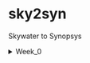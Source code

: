 # sky2syn
Skywater to Synopsys
  <details>
<summary>Week_0</summary>
    
## Document
We are going to understand the given below process 

soft copy of the Hardware using RTL
          
          ---> 1.Processor
               ---> 1.Gate Level Netlist
          
          ---> 2.Peripherals/IPs
               ---> 1.Macros
               ---> 2.Analog IPs 


USing the small part(blue block) which has basic gates, transistors, IPs etc. This create GDSII sent to factory which is Tape-in we get the chips out which is called Tape-out by this we are going to get the chip for that we are going to provide the peripherals for the chip which is taped-out once we get the chip we can interface with different equipments which can work under 100Mhz to 130Mhz like Arduino boards, TV pannels, AC applications etc..

## Yosys

$ git clone https://github.com/YosysHQ/yosys.git \
$ cd yosys \
$ sudo apt install make (If make is not installed please install it) \
$ sudo apt-get install build-essential clang bison flex \ 
    libreadline-dev gawk tcl-dev libffi-dev git \ 
    graphviz xdot pkg-config python3 libboost-system-dev \ 
    libboost-python-dev libboost-filesystem-dev zlib1g-dev \
$ make \
$ sudo make install 
 

![Yosys Installed](Week_0/yosys.png)

##Iverilog

$ sudo apt-get install iverilog



![Iverilog Installed](Week_0/iverilog.png)

##GTKWave

$ sudo apt update \
$ sudo apt install gtkwave 

[GTKWave Installed](Week_0/gtkwave.png)






